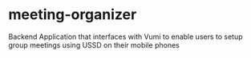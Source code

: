 # meeting-organizer
Backend Application that interfaces with Vumi to enable users to setup group meetings using USSD on their mobile phones
